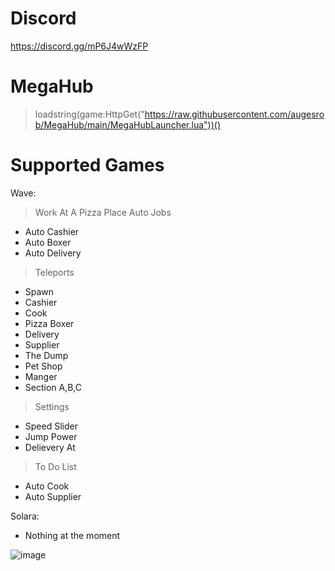 # Discord
https://discord.gg/mP6J4wWzFP

# MegaHub
> loadstring(game:HttpGet("https://raw.githubusercontent.com/augesrob/MegaHub/main/MegaHubLauncher.lua"))()

# Supported Games
Wave:
> Work At A Pizza Place
> Auto Jobs
- Auto Cashier
- Auto Boxer
- Auto Delivery
> Teleports
- Spawn
- Cashier
- Cook
- Pizza Boxer
- Delivery
- Supplier
- The Dump
- Pet Shop
- Manger
- Section A,B,C
> Settings
- Speed Slider
- Jump Power
- Delievery At
> To Do List
- Auto Cook
- Auto Supplier

Solara:
- Nothing at the moment

![image](https://github.com/user-attachments/assets/4f337462-7fcb-4fb9-817a-068adb8891a6)
